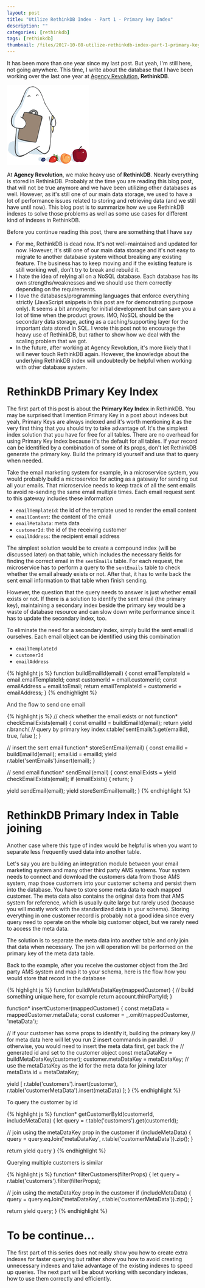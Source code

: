 ```yaml
---
layout: post
title: "Utilize RethinkDB Index - Part 1 - Primary key Index"
description: ""
categories: [rethinkdb]
tags: [rethinkdb]
thumbnail: /files/2017-10-08-utilize-rethinkdb-index-part-1-primary-key-index/thumbnail.png
---
```


It has been more than one year since my last post. But yeah, I'm still here, not going anywhere.
This time, I write about the database that I have been working over the last one year
at [Agency Revolution](https://www.agencyrevolution.com/), **RethinkDB**.

![Index](/files/2017-10-08-utilize-rethinkdb-index-part-1-primary-key-index/thumbnail.png)

At **Agency Revolution**, we make heavy use of **RethinkDB**. Nearly everything is stored in
RethinkDB. Probably at the time you are reading this blog post, that will not be true anymore and we
have been utilizing other databases as well. However, as it's still one of our main data storage, we
used to have a lot of performance issues related to storing and retrieving data (and we still have
until now). This blog post is to summarize how we use RethinkDB indexes to solve those problems as
well as some use cases for different kind of indexes in RethinkDB.

<!-- more -->

Before you continue reading this post, there are something that I have say

- For me, RethinkDB is dead now. It's not well-maintained and updated for now. However, it's still
one of our main data storage and it's not easy to migrate to another database system without
breaking any existing feature. The business has to keep moving and if the existing feature is still
working well, don't try to break and rebuild it.
- I hate the idea of relying all on a NoSQL database. Each database has its own strengths/weaknesses
and we should use them correctly depending on the requirements.
- I love the databases/programming languages that enforce everything strictly (JavaScript snippets in
this post are for demonstrating purpose only). It seems a bit
annoying for initial development but can save you a lot of time when the product grows. IMO, NoSQL
should be the secondary data storage, acting as a caching/supporting layer for the important data
stored in SQL. I wrote this post not to encourage the heavy use of RethinkDB, but rather to show how
we deal with the scaling problem that we got.
- In the future, after working at Agency Revolution, it's more likely that I will never touch
RethinkDB again. However, the knowledge about the underlying RethinkDB index will undoubtedly be
helpful when working with other database system.

# RethinkDB Primary Key Index

The first part of this post is about the **Primary Key Index** in RethinkDB. You may be surprised
that I mention Primary Key in a post about indexes
but yeah, Primary Keys are always indexed and it's worth mentioning it as the very first thing that
you should try to take advantage of. It's the simplest index solution that you have for free
for all tables. There are no overhead for using Primary Key Index because it's the default for all
tables. If your record can be identified by a combination of some of its props, don't let RethinkDB
generate the primary key. Build the primary id yourself and use that to query when needed.

Take the email marketing system for example, in a microservice system, you would probably build a
microservice for acting as a gateway for sending out all your emails. That microservice needs to
keep track of all the sent emails to avoid re-sending the same email multiple times. Each email
request sent to this gateway includes these information

- `emailTemplateId`: the id of the template used to render the email content
- `emailContent`: the content of the email
- `emailMetaData`: meta data
- `customerId`: the id of the receiving customer
- `emailAddress`: the recipient email address

The simplest solution would be to create a compound index (will be discussed later) on that table,
which includes the necessary fields for finding the correct email in the `sentEmails` table. For
each request, the microservice has to perform a query to the `sentEmails` table to check whether the
email already exists or not. After that, it has to write back the sent email information to that
table when finish sending.

However, the question that the query needs to answer is just whether email exists or not. If there
is a solution to identify the sent email (the primary key), maintaining a secondary index beside
the primary key would be a waste of database resource and can slow down write performance since it
has to update the secondary index, too.

To eliminate the need for a secondary index, simply build the sent email id
ourselves. Each email object can be identified using this combination

- `emailTemplateId`
- `customerId`
- `emailAddress`

{% highlight js %}
function buildEmailId(email) {
  const emailTemplateId = email.emailTemplateId;
  const customerId = email.customerId;
  const emailAddress = email.toEmail;
  return emailTemplateId + customerId + emailAddress;
}
{% endhighlight %}

And the flow to send one email

{% highlight js %}
// check whether the email exists or not
function* checkEmailExists(email) {
  const emailId = buildEmailId(email);
  return yield r.branch(
    // query by primary key index
    r.table('sentEmails').get(emailId),
    true,
    false
  );
}

// insert the sent email
function* storeSentEmail(email) {
  const emailId = buildEmailId(email);
  email.id = emailId;
  yield r.table('sentEmails').insert(email);
}

// send email
function* sendEmail(email) {
  const emailExists = yield checkEmailExists(email);
  if (emailExists) {
    return;
  }

  yield sendEmail(email);
  yield storeSentEmail(email);
}
{% endhighlight %}

# RethinkDB Primary Index in Table joining

Another case where this type of index would be helpful is when you want to separate less frequently
used data into another table.

Let's say you are building an integration module between your email marketing system and many other
third party AMS systems. Your system needs to connect and download the customers data from those AMS
system, map those customers into your customer schema and persist them into the database.
You have to store some meta data to each mapped customer. The meta data also contains
the original data from that AMS system for reference, which is usually quite large but rarely used
(because you will mostly work with the standardized data in your schema). Storing everything in one
customer record is probably not a good idea since every query need to operate on the whole big
customer object, but we rarely need to access the meta data.

The solution is to separate the meta data into another table and only join that data when necessary.
The join will operation will be performed on the primary key of the meta data table.

Back to the example, after you receive the customer object from the 3rd party AMS system and map it
to your schema, here is the flow how you would store that record in the database

{% highlight js %}
function buildMetaDataKey(mappedCustomer) {
  // build something unique here, for example
  return account.thirdPartyId;
}

function* insertCustomer(mappedCustomer) {
  const metaData = mappedCustomer.metaData;
  const customer = _.omit(mappedCustomer, 'metaData');

  // if your customer has some props to identify it, building the primary key
  // for meta data here will let you run 2 insert commands in parallel.
  // otherwise, you would need to insert the meta data first, get back the
  // generated id and set to the customer object
  const metaDataKey = buildMetaDataKey(customer);
  customer.metaDataKey = metaDataKey;
  // use the metaDataKey as the id for the meta data for joining later
  metaData.id = metaDataKey;

  yield [
    r.table('customers').insert(customer),
    r.table('customerMetaData').insert(metaData)
  ];
}
{% endhighlight %}

To query the customer by id

{% highlight js %}
function* getCustomerById(customerId, includeMetaData) {
  let query = r.table('customers').get(customerId);

  // join using the metaDataKey prop in the customer
  if (includeMetaData) {
    query = query.eqJoin('metaDataKey', r.table('customerMetaData')).zip();
  }

  return yield query
}
{% endhighlight %}

Querying multiple customers is similar

{% highlight js %}
function* filterCustomers(filterProps) {
  let query = r.table('customers').filter(filterProps);

  // join using the metaDataKey prop in the customer
  if (includeMetaData) {
    query = query.eqJoin('metaDataKey', r.table('customerMetaData')).zip();
  }

  return yield query;
}
{% endhighlight %}

# To be continue...

The first part of this series does not really show you how to create extra indexes for faster
querying but rather show you how to avoid creating unnecessary indexes and take advantage of the
existing indexes to speed up queries. The next part will be about working with secondary indexes,
how to use them correctly and efficiently.
